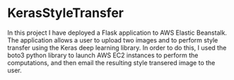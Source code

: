 # KerasStyleTransfer

In this project I have deployed a Flask application to AWS Elastic Beanstalk.  The application allows a user to upload two images and to perform style transfer using the Keras deep learning library.  In order to do this, I used the boto3 python library to launch AWS EC2 instances to perform the computations, and then email the resulting style transered image to the user.  
